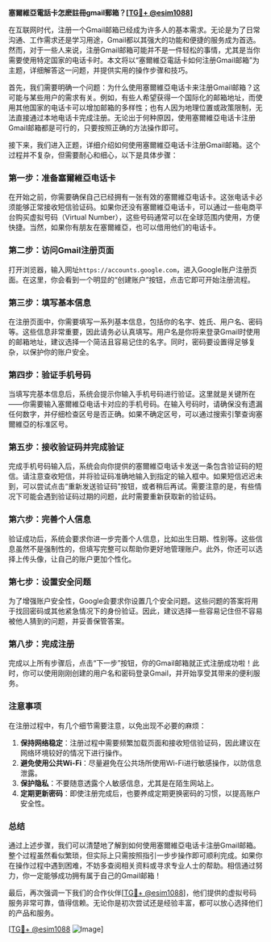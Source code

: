 **塞爾維亞電話卡怎麽註冊gmail郵箱？[[TG💪+ @esim1088](https://t.me/s/esim1088)]**

在互联网时代，注册一个Gmail邮箱已经成为许多人的基本需求。无论是为了日常沟通、工作需求还是学习用途，Gmail都以其强大的功能和便捷的服务成为首选。然而，对于一些人来说，注册Gmail邮箱可能并不是一件轻松的事情，尤其是当你需要使用特定国家的电话卡时。本文将以“塞爾維亞電話卡如何注册Gmail邮箱”为主题，详细解答这一问题，并提供实用的操作步骤和技巧。

首先，我们需要明确一个问题：为什么使用塞爾維亞电话卡来注册Gmail邮箱？这可能与某些用户的需求有关。例如，有些人希望获得一个国际化的邮箱地址，而使用其他国家的电话卡可以增加邮箱的多样性；也有人因为地理位置或政策限制，无法直接通过本地电话卡完成注册。无论出于何种原因，使用塞爾維亞电话卡注册Gmail邮箱都是可行的，只要按照正确的方法操作即可。

接下来，我们进入正题，详细介绍如何使用塞爾維亞电话卡注册Gmail邮箱。这个过程并不复杂，但需要耐心和细心，以下是具体步骤：

### **第一步：准备塞爾維亞电话卡**
在开始之前，你需要确保自己已经拥有一张有效的塞爾維亞电话卡。这张电话卡必须能够正常接收短信验证码。如果你还没有塞爾維亞电话卡，可以通过一些电商平台购买虚拟号码（Virtual Number），这些号码通常可以在全球范围内使用，方便快捷。当然，如果你有朋友在塞爾維亞，也可以借用他们的电话卡。

### **第二步：访问Gmail注册页面**
打开浏览器，输入网址`https://accounts.google.com`，进入Google账户注册页面。在这里，你会看到一个明显的“创建账户”按钮，点击它即可开始注册流程。

### **第三步：填写基本信息**
在注册页面中，你需要填写一系列基本信息，包括你的名字、姓氏、用户名、密码等。这些信息非常重要，因此请务必认真填写。用户名是你将来登录Gmail时使用的邮箱地址，建议选择一个简洁且容易记住的名字。同时，密码要设置得足够复杂，以保护你的账户安全。

### **第四步：验证手机号码**
当填写完基本信息后，系统会提示你输入手机号码进行验证。这里就是关键所在——你需要输入塞爾維亞电话卡对应的手机号码。在输入号码时，请确保没有遗漏任何数字，并仔细检查区号是否正确。如果不确定区号，可以通过搜索引擎查询塞爾維亞的标准区号。

### **第五步：接收验证码并完成验证**
完成手机号码输入后，系统会向你提供的塞爾維亞电话卡发送一条包含验证码的短信。请注意查收短信，并将验证码准确地输入到指定的输入框中。如果短信迟迟未到，可以尝试点击“重新发送验证码”按钮，或者稍后再试。需要注意的是，有些情况下可能会遇到验证码过期的问题，此时需要重新获取新的验证码。

### **第六步：完善个人信息**
验证成功后，系统会要求你进一步完善个人信息，比如出生日期、性别等。这些信息虽然不是强制性的，但填写完整可以帮助你更好地管理账户。此外，你还可以选择上传头像，让自己的账户更加个性化。

### **第七步：设置安全问题**
为了增强账户安全性，Google会要求你设置几个安全问题。这些问题的答案将用于找回密码或其他紧急情况下的身份验证。因此，建议选择一些容易记住但不容易被他人猜到的问题，并妥善保管答案。

### **第八步：完成注册**
完成以上所有步骤后，点击“下一步”按钮，你的Gmail邮箱就正式注册成功啦！此时，你可以使用刚刚创建的用户名和密码登录Gmail，并开始享受其带来的便利服务。

### **注意事项**
在注册过程中，有几个细节需要注意，以免出现不必要的麻烦：
1. **保持网络稳定**：注册过程中需要频繁加载页面和接收短信验证码，因此建议在网络环境较好的情况下进行操作。
2. **避免使用公共Wi-Fi**：尽量避免在公共场所使用Wi-Fi进行敏感操作，以防信息泄露。
3. **保护隐私**：不要随意透露个人敏感信息，尤其是在陌生网站上。
4. **定期更新密码**：即使注册完成后，也要养成定期更换密码的习惯，以提高账户安全性。

### **总结**
通过上述步骤，我们可以清楚地了解到如何使用塞爾維亞电话卡注册Gmail邮箱。整个过程虽然看似繁琐，但实际上只需按照指引一步步操作即可顺利完成。如果你在操作过程中遇到困难，不妨多查阅相关资料或寻求专业人士的帮助。相信通过努力，你一定能够成功拥有属于自己的Gmail邮箱！

最后，再次强调一下我们的合作伙伴[[TG💪+ @esim1088](https://t.me/s/esim1088)]，他们提供的虚拟号码服务非常可靠，值得信赖。无论你是初次尝试还是经验丰富，都可以放心选择他们的产品和服务。

[[TG💪+ @esim1088](https://t.me/s/esim1088) ![Image](https://i.postimg.cc/4NQfJmqS/Snipaste-2025-05-13-00-14-12.png)]
